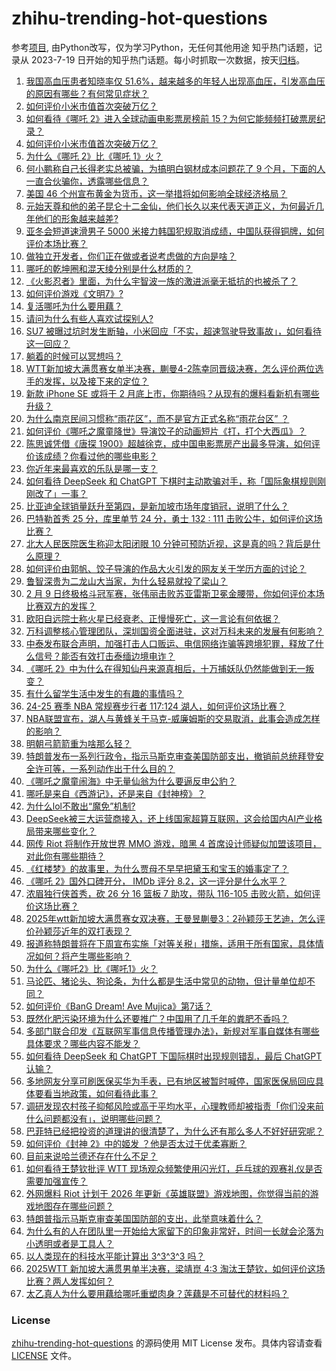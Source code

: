 # zhihu-trending-hot-questions
参考[项目](https://github.com/justjavac/zhihu-trending-hot-questions), 由Python改写，仅为学习Python，无任何其他用途
知乎热门话题，记录从 2023-7-19
日开始的知乎热门话题。每小时抓取一次数据，按天[归档](./data)。
<!-- BEGIN -->
<!-- 最后更新时间 2025-02-09 11:15:41.819422 -->
1. [我国高血压患者知晓率仅 51.6%，越来越多的年轻人出现高血压，引发高血压的原因有哪些？有何常见症状？](https://www.zhihu.com/question/6835821699)
1. [如何评价小米市值首次突破万亿？](https://www.zhihu.com/question/11478643952)
1. [如何看待《哪吒 2》进入全球动画电影票房榜前 15？为何它能频频打破票房纪录？](https://www.zhihu.com/question/11627312403)
1. [如何评价小米市值首次突破万亿？](https://www.zhihu.com/question/11478643952)
1. [为什么《哪吒 2》比《哪吒 1》火？](https://www.zhihu.com/question/11553068547)
1. [何小鹏称自己长得老实总被骗，为搞明白钢材成本问题花了 9 个月，下面的人一直合伙骗你，透露哪些信息？](https://www.zhihu.com/question/11622489427)
1. [美国 46 个州宣布黄金为货币，这一举措将如何影响全球经济格局？](https://www.zhihu.com/question/11440792494)
1. [元始天尊和他的弟子昆仑十二金仙，他们长久以来代表天道正义，为何最近几年他们的形象越来越差?](https://www.zhihu.com/question/11271403998)
1. [亚冬会短道速滑男子 5000 米接力韩国犯规取消成绩，中国队获得铜牌，如何评价本场比赛？](https://www.zhihu.com/question/11720894201)
1. [做独立开发者，你们正在做或者说考虑做的方向是啥？](https://www.zhihu.com/question/642846274)
1. [哪吒的乾坤圈和混天绫分别是什么材质的？](https://www.zhihu.com/question/300702342)
1. [《火影忍者》里面，为什么宇智波一族的激进派毫无抵抗的也被杀了？](https://www.zhihu.com/question/7045647294)
1. [如何评价游戏《文明7》?](https://www.zhihu.com/question/658560656)
1. [复活哪吒为什么要用藕？](https://www.zhihu.com/question/11507545037)
1. [请问为什么有些人喜欢试探别人?](https://www.zhihu.com/question/28148781)
1. [SU7 被曝过坑时发生断轴，小米回应「不实，超速驾驶导致事故」，如何看待这一回应？](https://www.zhihu.com/question/11704112330)
1. [躺着的时候可以冥想吗？](https://www.zhihu.com/question/28699524)
1. [WTT新加坡大满贯赛女单半决赛，蒯曼4-2陈幸同晋级决赛，怎么评价两位选手的发挥，以及接下来的定位？](https://www.zhihu.com/question/11631957704)
1. [新款 iPhone SE 或将于 2 月底上市，你期待吗？从现有的爆料看新机有哪些升级？](https://www.zhihu.com/question/11554049810)
1. [为什么南京民间习惯称“雨花区”，而不是官方正式名称“雨花台区” ？](https://www.zhihu.com/question/4849093353)
1. [如何评价《哪吒之魔童降世》导演饺子的动画短片《打，打个大西瓜》？](https://www.zhihu.com/question/337119300)
1. [陈思诚凭借《唐探 1900》超越徐克，成中国电影票房产出最多导演，如何评价该成绩？你看过他的哪些电影？](https://www.zhihu.com/question/11660431999)
1. [你近年来最喜欢的乐队是哪一支？](https://www.zhihu.com/question/7406030159)
1. [如何看待 DeepSeek 和 ChatGPT 下棋时主动欺骗对手，称「国际象棋规则刚刚改了」一事？](https://www.zhihu.com/question/10979868085)
1. [比亚迪全球销量跃升至第四，是新加坡市场年度销冠，说明了什么？](https://www.zhihu.com/question/11605040497)
1. [巴特勒首秀 25 分，库里单节 24 分，勇士 132 : 111 击败公牛，如何评价这场比赛？](https://www.zhihu.com/question/11694817809)
1. [北大人民医院医生称迎太阳闭眼 10 分钟可预防近视，这是真的吗？背后是什么原理？](https://www.zhihu.com/question/11597415606)
1. [如何评价由郭帆、饺子导演的作品大火引发的网友关于学历方面的讨论？](https://www.zhihu.com/question/11567943398)
1. [鲁智深贵为二龙山大当家，为什么轻易就投了梁山？](https://www.zhihu.com/question/499291052)
1. [2 月 9 日终极格斗冠军赛，张伟丽击败苏亚雷斯卫冕金腰带，你如何评价本场比赛双方的发挥？](https://www.zhihu.com/question/11664701625)
1. [欧阳自远院士称火星已经衰老、正慢慢死亡，这一言论有何依据？](https://www.zhihu.com/question/11430978362)
1. [万科调整核心管理团队，深圳国资全面进驻，这对万科未来的发展有何影响？](https://www.zhihu.com/question/11516045737)
1. [中泰发布联合声明，加强打击人口贩运、电信网络诈骗等跨境犯罪，释放了什么信号？能否有效打击泰缅边境电诈？](https://www.zhihu.com/question/11616194913)
1. [《哪吒 2》中为什么在得知仙丹来源真相后，十万捕妖队仍然能做到无一叛变？](https://www.zhihu.com/question/11637583809)
1. [有什么留学生活中发生的有趣的事情吗？](https://www.zhihu.com/question/263418498)
1. [24-25 赛季 NBA 常规赛步行者 117:124 湖人，如何评价这场比赛？](https://www.zhihu.com/question/11684202604)
1. [NBA联盟宣布，湖人与黄蜂关于马克-威廉姆斯的交易取消，此事会造成怎样的影响？](https://www.zhihu.com/question/11701070533)
1. [明朝弓箭箭重为啥那么轻？](https://www.zhihu.com/question/646621123)
1. [特朗普发布一系列行政令，指示马斯克审查美国防部支出，撤销前总统拜登安全许可等，一系列动作出于什么目的？](https://www.zhihu.com/question/11599374868)
1. [《哪吒之魔童闹海》中无量仙翁为什么要逼反申公豹？](https://www.zhihu.com/question/11115315356)
1. [哪吒是来自《西游记》，还是来自《封神榜》？](https://www.zhihu.com/question/11228719061)
1. [为什么lol不敢出“魔免”机制?](https://www.zhihu.com/question/5322304953)
1. [DeepSeek被三大运营商接入，还上线国家超算互联网，这会给国内AI产业格局带来哪些变化？](https://www.zhihu.com/question/11515172288)
1. [网传 Riot 将制作开放世界 MMO 游戏，暗黑 4 首席设计师疑似加盟该项目，对此你有哪些期待？](https://www.zhihu.com/question/11546582583)
1. [《红楼梦》的故事里，为什么贾母不早早把黛玉和宝玉的婚事定了？](https://www.zhihu.com/question/11358096753)
1. [《哪吒 2》国外口碑开分， IMDb 评分 8.2，这一评分是什么水平？](https://www.zhihu.com/question/11464139576)
1. [浓眉独行侠首秀，砍 26 分 16 篮板 7 助攻，带队 116-105 击败火箭，如何评价这场比赛？](https://www.zhihu.com/question/11683593382)
1. [2025年wtt新加坡大满贯赛女双决赛，王曼昱蒯曼3：2孙颖莎王艺迪，怎么评价孙颖莎近年的双打表现？](https://www.zhihu.com/question/11663572565)
1. [报道称特朗普将在下周宣布实施「对等关税」措施，适用于所有国家，具体情况如何？将产生哪些影响？](https://www.zhihu.com/question/11616784630)
1. [为什么《哪吒2》比《哪吒1》火？](https://www.zhihu.com/question/11553068547)
1. [马论匹、猪论头、狗论条，为什么都是生活中常见的动物，但计量单位却不同？](https://www.zhihu.com/question/599754988)
1. [如何评价《BanG Dream! Ave Mujica》第7话？](https://www.zhihu.com/question/9649638564)
1. [既然化肥污染环境为什么还要推广？中国用了几千年的粪肥不香吗？](https://www.zhihu.com/question/631127454)
1. [多部门联合印发《互联网军事信息传播管理办法》，新规对军事自媒体有哪些具体要求？哪些内容不能发？](https://www.zhihu.com/question/11647575537)
1. [如何看待 DeepSeek 和 ChatGPT 下国际棋时出现规则错乱，最后 ChatGPT 认输？](https://www.zhihu.com/question/10979868085)
1. [多地网友分享可刷医保买华为手表，已有地区被暂时喊停，国家医保局回应具体要看当地政策，如何看待此事？](https://www.zhihu.com/question/11609310296)
1. [调研发现农村孩子抑郁风险或高于平均水平，心理教师却被指责「你们没来前什么问题都没有」，说明哪些问题？](https://www.zhihu.com/question/11637608099)
1. [巴菲特已经把投资的道理讲的很清楚了，为什么还有那么多人不好好研究呢？](https://www.zhihu.com/question/10950574403)
1. [如何评价《封神 2》中的姬发 ？他是否太过于优柔寡断？](https://www.zhihu.com/question/10817660788)
1. [目前来说哈兰德还存在什么不足？](https://www.zhihu.com/question/392857085)
1. [如何看待王楚钦批评 WTT 现场观众频繁使用闪光灯，乒乓球的观赛礼仪是否需要加强宣传？](https://www.zhihu.com/question/11540403909)
1. [外网爆料 Riot 计划于 2026 年更新《英雄联盟》游戏地图，你觉得当前的游戏地图存在哪些问题？](https://www.zhihu.com/question/11641295247)
1. [特朗普指示马斯克审查美国国防部的支出，此举意味着什么？](https://www.zhihu.com/question/11601616239)
1. [为什么有的人在团队里一开始给大家留下的印象非常好，时间一长就会沦落为小透明或者是工具人？](https://www.zhihu.com/question/11469678428)
1. [以人类现在的科技水平能计算出 3^3^3^3 吗？](https://www.zhihu.com/question/664518808)
1. [2025WTT 新加坡大满贯男单半决赛，梁靖崑 4:3 淘汰王楚钦，如何评价这场比赛？两人发挥如何？](https://www.zhihu.com/question/11655635776)
1. [太乙真人为什么要用藕给哪吒重塑肉身？莲藕是不可替代的材料吗？](https://www.zhihu.com/question/11485297217)
<!-- END -->
### License
[zhihu-trending-hot-questions](https://github.com/yaogengzhu/zhihu-trending-hot-questions)
的源码使用 MIT License 发布。具体内容请查看 [LICENSE](./LICENSE) 文件。
